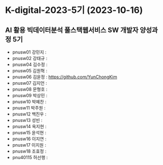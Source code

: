 # K-digital-2023-5기 (2023-10-16)
## AI 활용 빅데이터분석 풀스택웹서비스 SW 개발자 양성과정 5기

+ pnusw01	강민지	:
+ pnusw02	강태규	:
+ pnusw04	김수정	:
+ pnusw05	김원혁	:
+ pnusw06	김윤정	: https://github.com/YunChongKim
+ pnusw07	김지언	:
+ pnusw08	문형호	:
+ pnusw09	박상민	:
+ pnusw10	박예찬	:
+ pnusw11	박주원	:
+ pnusw12	백진우	:
+ pnusw13	성빈	:
+ pnusw14	옥지현	:
+ pnusw15	윤석현	:
+ pnusw16	이지연	:
+ pnusw17	이지원	:
+ pnusw18	조효정	:
+ pnu40115	허선행	:
